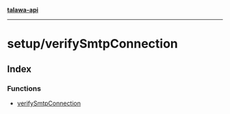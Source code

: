 [**talawa-api**](../../README.md)

***

# setup/verifySmtpConnection

## Index

### Functions

- [verifySmtpConnection](functions/verifySmtpConnection.md)
